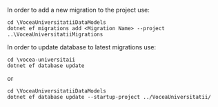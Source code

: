 ﻿In order to add a new migration to the project use:

`cd \VoceaUniversitatiiDataModels`  
`dotnet ef migrations add <Migration Name> --project ..\VoceaUniversitatiiMigrations`

In order to update database to latest migrations use:

`cd \vocea-universitaii`  
`dotnet ef database update`

or

`cd \VoceaUniversitatiiDataModels`  
`dotnet ef database update --startup-project ../VoceaUniversitatii/`